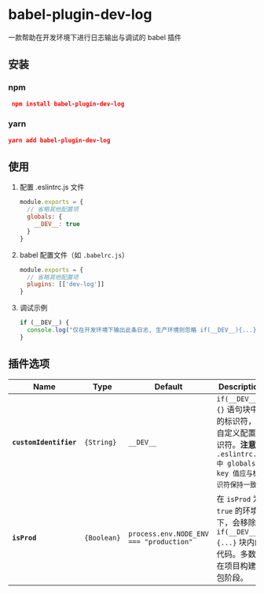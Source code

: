 

# babel-plugin-dev-log

一款帮助在开发环境下进行日志输出与调试的 babel 插件



## 安装 

### npm

```json
 npm install babel-plugin-dev-log
```

### yarn

```json
yarn add babel-plugin-dev-log
```



## 使用

1. 配置 .eslintrc.js 文件

   ```javascript
   module.exports = {
     // 省略其他配置项
     globals: {
       __DEV__: true
     }
   }
   ```

2. babel 配置文件（如 `.babelrc.js`）

   ```javascript
   module.exports = {
     // 省略其他配置项
     plugins: [['dev-log']]
   }
   ```

3. 调试示例

   ```javascript
   if (__DEV__) {
     console.log("仅在开发环境下输出此条日志, 生产环境则忽略 if(__DEV__){...} 块中的代码")
   }
   ```



## 插件选项

| Name                   | Type        | Default                                 | Description                                                  |
| ---------------------- | ----------- | --------------------------------------- | ------------------------------------------------------------ |
| **`customIdentifier`** | `{String}`  | `__DEV__`                               | `if(__DEV__){}` 语句块中的标识符，可自定义配置标识符。**注意：** `.eslintrc.js 中 globals key 值应与标识符保持一致`。 |
| **`isProd`**           | `{Boolean}` | `process.env.NODE_ENV === "production"` | 在 `isProd` 为 `true` 的环境下，会移除 `if(__DEV__){...}` 块内的代码。多数用在项目构建打包阶段。 |